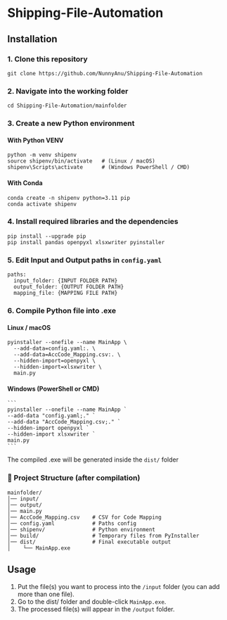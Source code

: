 # Shipping-File-Automation

## Installation


### 1. Clone this repository
```
git clone https://github.com/NunnyAnu/Shipping-File-Automation
```
### 2. Navigate into the working folder

  ```
  cd Shipping-File-Automation/mainfolder
  ```

### 3. Create a new Python environment 
#### With Python VENV
  ```
  python -m venv shipenv
  source shipenv/bin/activate   # (Linux / macOS)
  shipenv\Scripts\activate      # (Windows PowerShell / CMD)
  ```

#### With Conda
  ```
  conda create -n shipenv python=3.11 pip
  conda activate shipenv
  ```

### 4. Install required libraries and the dependencies

  ```
  pip install --upgrade pip
  pip install pandas openpyxl xlsxwriter pyinstaller
  ```

### 5. Edit Input and Output paths in ```config.yaml```
```
paths:
  input_folder: {INPUT FOLDER PATH}
  output_folder: {OUTPUT FOLDER PATH}
  mapping_file: {MAPPING FILE PATH}
```


### 6. Compile Python file into .exe
#### Linux / macOS
  ```
  pyinstaller --onefile --name MainApp \
    --add-data=config.yaml:. \ 
    --add-data=AccCode_Mapping.csv:. \
    --hidden-import=openpyxl \
    --hidden-import=xlsxwriter \
    main.py
  ```
#### Windows (PowerShell or CMD)
    ```
    pyinstaller --onefile --name MainApp `
    --add-data "config.yaml;." `
    --add-data "AccCode_Mapping.csv;." `
    --hidden-import openpyxl `
    --hidden-import xlsxwriter `
    main.py
    ```
The compiled .exe will be generated inside the `dist/` folder

### 📂 Project Structure (after compilation)
```
mainfolder/
│── input/    
│── output/
│── main.py
│── AccCode_Mapping.csv    # CSV for Code Mapping
│── config.yaml            # Paths config
│── shipenv/               # Python environment
│── build/                 # Temporary files from PyInstaller
│── dist/                  # Final executable output
│    └── MainApp.exe
```


## Usage
1. Put the file(s) you want to process into the `/input` folder (you can add more than one file).
2. Go to the dist/ folder and double-click `MainApp.exe`.
3. The processed file(s) will appear in the `/output` folder.


